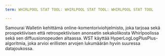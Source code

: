 ```yaml
---
term: WHIRLPOOL STAT TOOL: WHIRLPOOL STAT TOOL: WHIRLPOOL STAT TOOL

---
```

Samourai Walletin kehittämä online-komentoriviohjelmisto, joka tarjoaa sekä prospektiivisen että retrospektiivisen anonsetin sekakolikosta Whirlpoolissa sekä sen diffuusionopeuden altaassa. WST käyttää HyperLogLogPlusPlus-algoritmia, joka arvioi erillisten arvojen lukumäärän hyvin suuressa datajoukossa.